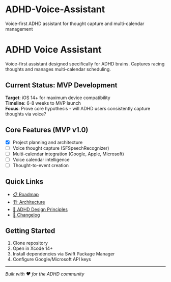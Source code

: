 # ADHD-Voice-Assistant
Voice-first ADHD assistant for thought capture and multi-calendar management
# ADHD Voice Assistant

Voice-first assistant designed specifically for ADHD brains. Captures racing thoughts and manages multi-calendar scheduling.

## Current Status: MVP Development

**Target**: iOS 14+ for maximum device compatibility  
**Timeline**: 6-8 weeks to MVP launch  
**Focus**: Prove core hypothesis - will ADHD users consistently capture thoughts via voice?

## Core Features (MVP v1.0)
- [x] Project planning and architecture
- [ ] Voice thought capture (SFSpeechRecognizer)
- [ ] Multi-calendar integration (Google, Apple, Microsoft)
- [ ] Voice calendar intelligence
- [ ] Thought-to-event creation

## Quick Links
- [📋 Roadmap](docs/roadmap.md)
- [🏗️ Architecture](docs/technical-architecture.md) 
- [🧠 ADHD Design Principles](docs/adhd-design-principles.md)
- [📝 Changelog](CHANGELOG.md)

## Getting Started
1. Clone repository
2. Open in Xcode 14+
3. Install dependencies via Swift Package Manager
4. Configure Google/Microsoft API keys

---
*Built with ❤️ for the ADHD community*
